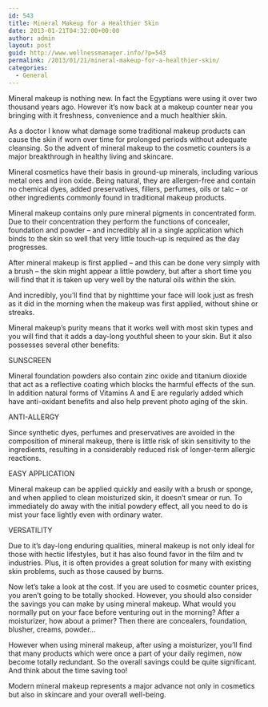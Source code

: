 ```yaml
---
id: 543
title: Mineral Makeup for a Healthier Skin
date: 2013-01-21T04:32:00+00:00
author: admin
layout: post
guid: http://www.wellnessmanager.info/?p=543
permalink: /2013/01/21/mineral-makeup-for-a-healthier-skin/
categories:
  - General
---
```

Mineral makeup is nothing new. In fact the Egyptians were using it over two thousand years ago. However it’s now back at a makeup counter near you bringing with it freshness, convenience and a much healthier skin.

As a doctor I know what damage some traditional makeup products can cause the skin if worn over time for prolonged periods without adequate cleansing. So the advent of mineral makeup to the cosmetic counters is a major breakthrough in healthy living and skincare.

Mineral cosmetics have their basis in ground-up minerals, including various metal ores and iron oxide. Being natural, they are allergen-free and contain no chemical dyes, added preservatives, fillers, perfumes, oils or talc – or other ingredients commonly found in traditional makeup products.

Mineral makeup contains only pure mineral pigments in concentrated form. Due to their concentration they perform the functions of concealer, foundation and powder &#8211; and incredibly all in a single application which binds to the skin so well that very little touch-up is required as the day progresses.

After mineral makeup is first applied – and this can be done very simply with a brush &#8211; the skin might appear a little powdery, but after a short time you will find that it is taken up very well by the natural oils within the skin.
  
And incredibly, you’ll find that by nighttime your face will look just as fresh as it did in the morning when the makeup was first applied, without shine or streaks.

Mineral makeup’s purity means that it works well with most skin types and you will find that it adds a day-long youthful sheen to your skin. But it also possesses several other benefits:

SUNSCREEN

Mineral foundation powders also contain zinc oxide and titanium dioxide that act as a reflective coating which blocks the harmful effects of the sun. In addition natural forms of Vitamins A and E are regularly added which have anti-oxidant benefits and also help prevent photo aging of the skin.

ANTI-ALLERGY

Since synthetic dyes, perfumes and preservatives are avoided in the composition of mineral makeup, there is little risk of skin sensitivity to the ingredients, resulting in a considerably reduced risk of longer-term allergic reactions.

EASY APPLICATION

Mineral makeup can be applied quickly and easily with a brush or sponge, and when applied to clean moisturized skin, it doesn’t smear or run. To immediately do away with the initial powdery effect, all you need to do is mist your face lightly even with ordinary water.

VERSATILITY

Due to it’s day-long enduring qualities, mineral makeup is not only ideal for those with hectic lifestyles, but it has also found favor in the film and tv industries. Plus, it is often provides a great solution for many with existing skin problems, such as those caused by burns.

Now let’s take a look at the cost. If you are used to cosmetic counter prices, you aren’t going to be totally shocked. However, you should also consider the savings you can make by using mineral makeup. What would you normally put on your face before venturing out in the morning? After a moisturizer, how about a primer? Then there are concealers, foundation, blusher, creams, powder…

However when using mineral makeup, after using a moisturizer, you’ll find that many products which were once a part of your daily regimen, now become totally redundant. So the overall savings could be quite significant. And think about the time saving too!

Modern mineral makeup represents a major advance not only in cosmetics but also in skincare and your overall well-being.